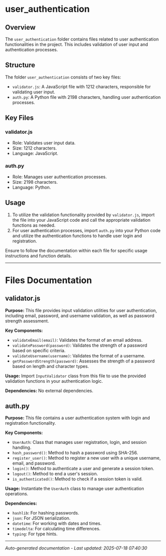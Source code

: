 # user_authentication

## Overview
The `user_authentication` folder contains files related to user authentication functionalities in the project. This includes validation of user input and authentication processes.

## Structure
The folder `user_authentication` consists of two key files:
- `validator.js`: A JavaScript file with 1212 characters, responsible for validating user input.
- `auth.py`: A Python file with 2198 characters, handling user authentication processes.

## Key Files
### validator.js
- Role: Validates user input data.
- Size: 1212 characters.
- Language: JavaScript.

### auth.py
- Role: Manages user authentication processes.
- Size: 2198 characters.
- Language: Python.

## Usage
1. To utilize the validation functionality provided by `validator.js`, import the file into your JavaScript code and call the appropriate validation functions as needed.
2. For user authentication processes, import `auth.py` into your Python code and utilize the authentication functions to handle user login and registration.

Ensure to follow the documentation within each file for specific usage instructions and function details.

---

# Files Documentation

## validator.js

**Purpose:** This file provides input validation utilities for user authentication, including email, password, and username validation, as well as password strength assessment.

**Key Components:**
- `validateEmail(email)`: Validates the format of an email address.
- `validatePassword(password)`: Validates the strength of a password based on specific criteria.
- `validateUsername(username)`: Validates the format of a username.
- `getPasswordStrength(password)`: Assesses the strength of a password based on length and character types.

**Usage:** Import `InputValidator` class from this file to use the provided validation functions in your authentication logic.

**Dependencies:** No external dependencies.

## auth.py

**Purpose:** This file contains a user authentication system with login and registration functionality.

**Key Components:**
- `UserAuth`: Class that manages user registration, login, and session handling.
- `hash_password()`: Method to hash a password using SHA-256.
- `register_user()`: Method to register a new user with a unique username, email, and password.
- `login()`: Method to authenticate a user and generate a session token.
- `logout()`: Method to end a user's session.
- `is_authenticated()`: Method to check if a session token is valid.

**Usage:** Instantiate the `UserAuth` class to manage user authentication operations.

**Dependencies:**
- `hashlib`: For hashing passwords.
- `json`: For JSON serialization.
- `datetime`: For working with dates and times.
- `timedelta`: For calculating time differences.
- `typing`: For type hints.

---
*Auto-generated documentation - Last updated: 2025-07-18 07:40:30*
